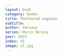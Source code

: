 ```yaml
---
layout: book
category: books
title: Shattered Legions
subtitle: .
author: Various
series: Horus Heresy
year: 2023
index: 43
image: sl.jpg
---
```

